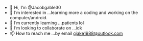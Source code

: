 - 👋 Hi, I’m @Jacobgable30
- 👀 I’m interested in ...learning more a coding 
and working on the computer/android.
- 🌱 I’m currently learning ...patients lol
- 💞️ I’m looking to collaborate on ...idk 
- 📫 How to reach me ...by email gjake1988@outlook.com

<!---
Jacobgable30/Jacobgable30 is a ✨ special ✨ repository because its `README.md` (this file) appears on your GitHub profile.
You can click the Preview link to take a look at your changes.
--->
